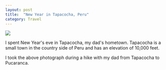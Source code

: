 ```yaml
---
layout: post
title:  "New Year in Tapacocha, Peru"
category: Travel
---
```


![](https://lh3.googleusercontent.com/-K4HAX9mfDi4/VKsgIs2-EGI/AAAAAAAAAYg/2oiY7Ot6ZYg/s2048/beautiful-sunrise.jpeg)

I spent New Year's eve in Tapacocha, my dad's hometown. Tapacocha is a small town
in the country side of Peru and has an elevation of 10,000 feet.

I took the above photograph during a hike with my dad from Tapacocha to Pucaranca.